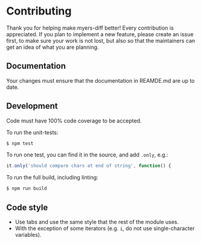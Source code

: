 # Contributing

Thank you for helping make myers-diff better!  Every contribution is appreciated.  If you plan to implement a new feature, please create an issue first, to make sure your work is not lost, but also so that the maintainers can get an idea of what you are planning.

## Documentation

Your changes must ensure that the documentation in REAMDE.md are up to date.

## Development

Code must have 100% code coverage to be accepted.

To run the unit-tests:

```bash
$ npm test
```

To run one test, you can find it in the source, and add `.only`, e.g.:

```js
it.only('should compare chars at end of string', function() {
```

To run the full build, including linting:

```bash
$ npm run build
```

## Code style

- Use tabs and use the same style that the rest of the module uses.
- With the exception of some iterators (e.g. `i`, do not use single-character variables).
